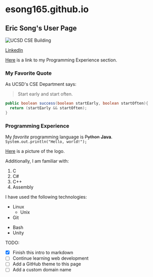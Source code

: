 # esong165.github.io
## Eric Song's User Page

![UCSD CSE Building](https://studyabroad.ucsd.edu/_images/majors-maps/major-modules/cse-building.jpg)

[LinkedIn](https://www.linkedin.com/in/eric-song-a1207b1b5/)

[Here](https://github.com/esong165/esong165.github.io/tree/main#programming-experience) is a link to my Programming Experience section.

### My Favorite Quote
As UCSD's CSE Department says:

>Start early and start often.

```java
public boolean success(boolean startEarly, boolean startOften){
  return (startEarly && startOften);
}
```

### Programming Experience
My *favorite* programming language is ~~Python~~ **Java**. `System.out.println("Hello, world!");`

[Here](/jW4dnFtA_400x400.jpg) is a picture of the logo.

Additionally, I am familiar with:

1. C
2. C#
3. C++
4. Assembly

I have used the following technologies:
* Linux
  * Unix
* Git
- Bash
- Unity

TODO:
- [x] Finish this intro to markdown
- [ ] Continue learning web development
- [ ] Add a GitHub theme to this page
- [ ] Add a custom domain name
